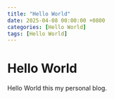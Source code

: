 ```yaml
---
title: "Hello World"
date: 2025-04-08 00:00:00 +0800
categories: [Hello World]
tags: [Hello World]
---
```


# Hello World

Hello World this my personal blog.
